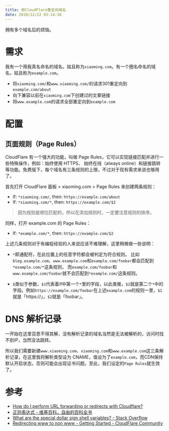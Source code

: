 ```yaml
---
title: 用CloudFlare重定向域名
date: 2018/12/22 03:14:16
---
```

拥有多个域名后的烦恼。
<!--more-->

# 需求
我有一个用我真名命名的域名，姑且称为`xiaoming.com`。有一个圈名命名的域名，姑且称为`example.com`。

- 将`xiaoming.com/`和`www.xiaoming.com/`的请求301重定向到`example.com/about`
- 向下兼容以前在`xiaoming.com`下创建过的文章链接
- 将`www.example.com`的请求全部重定向到`example.com`

# 配置
## 页面规则（Page Rules）
CloudFlare 有一个强大的功能，叫做 Page Rules，它可以实现链接匹配并进行一些特殊操作，例如：始终使用 HTTPS、
始终在线（always online）和链接跳转等功能。免费版下，每个域名有三条规则的上限，不过对于现有需求来说也够用了。

首先打开 CloudFlare 面板 > xiaoming.com > Page Rules 来创建两条规则：

- If: `*xiaoming.com/`, then: `https://example.com/about`
- If: `*xiaoming.com/*`, then: `https://example.com/$2`

> 因为规则是顺位匹配的，所以在添加规则时，一定要注意规则的排序。

同样，打开 example.com 的 Page Rules：

- If: `*example.com/*`, then: `https://example.com/$2`

上述几条规则对于有编程经验的人来说应该不难理解，这里稍微做一些说明：
- `*`即通配符，在此位置上的任意字符都会被判定为符合规则。
比如`blog.example.com`、`www.example.com`和`example.com/foobar`都会匹配到`*example.com/*`这条规则，
而`example.com/foobar`和`www.example.com/foobar`就不会匹配到`*example.com/`这条规则。

- `$`类似于参数，`$1`代表着if中第一个`*`里的字段，以此类推，`$2`就是第二个`*`中的字段。例如`https://example.com/foobar`在上述`example.com`的规则一里，`$1`就是「https://」，`$2`就是「foobar」。

# DNS 解析记录
一开始在这里百思不得其解，没有解析记录的域名当然是无法被解析的，访问时找不到IP，当然没法跳转。

所以我们需要新建`www.xiaoming.com`、`xiaoming.com`和`www.example.com`这三条解析记录，在这里我将解析类型设为 CNAME，值设为了`example.com`，而CDN保持默认开启状态，否则可能会出现证书问题。至此，我们设定的`Page Rules`就生效了。

# 参考
- [How do I perform URL forwarding or redirects with Cloudflare?](https://support.cloudflare.com/hc/en-us/articles/200172286-How-do-I-perform-URL-forwarding-or-redirects-with-Cloudflare)
- [正则表达式 - 维基百科，自由的百科全书](https://zh.wikipedia.org/zh-cn/正则表达式)
- [What are the special dollar sign shell variables? - Stack Overflow](https://stackoverflow.com/questions/5163144/what-are-the-special-dollar-sign-shell-variables)
- [Redirecting www to non www - Getting Started - CloudFlare Community](https://community.cloudflare.com/t/redirecting-www-to-non-www/2949/24)

